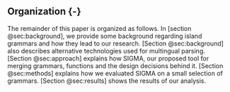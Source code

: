 ## Organization {-}

The remainder of this paper is organized as follows.
In [section @sec:background], we provide some background regarding island grammars and how they lead to our research. [Section @sec:background] also describes alternative technologies used for multingual parsing. [Section @sec:approach] explains how SIGMA, our proposed tool for merging grammars, functions and the design decisions behind it. [Section @sec:methods] explains how we evaluated SIGMA on a small selection of grammars. [Section @sec:results] shows the results of our analysis.